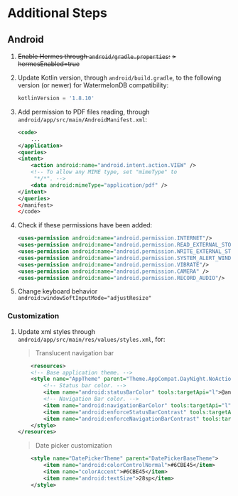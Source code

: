 #  Additional Steps

## Android
1. ~~Enable Hermes through `android/gradle.properties`:~~
~~> hermesEnabled=true~~

2. Update Kotlin version, through `android/build.gradle`, to the following version (or newer) for WatermelonDB compatibility:

    ```gradle
    kotlinVersion = '1.8.10'
    ```

3. Add permission to PDF files reading, through `android/app/src/main/AndroidManifest.xml`:
    ```xml
    <code>
        ...
    </application>
    <queries>
    <intent>
        <action android:name="android.intent.action.VIEW" />
        <!-- To allow any MIME type, set "mimeType" to
         "*/*". -->
        <data android:mimeType="application/pdf" />
    </intent>
    </queries>
    </manifest>
    </code>
    ```

4. Check if these permissions have been added:

    ```xml
    <uses-permission android:name="android.permission.INTERNET"/>
    <uses-permission android:name="android.permission.READ_EXTERNAL_STORAGE"/>
    <uses-permission android:name="android.permission.WRITE_EXTERNAL_STORAGE"/>
    <uses-permission android:name="android.permission.SYSTEM_ALERT_WINDOW"/>
    <uses-permission android:name="android.permission.VIBRATE"/>
    <uses-permission android:name="android.permission.CAMERA" />
    <uses-permission android:name="android.permission.RECORD_AUDIO"/>
    ```

5. Change keyboard behavior
    `android:windowSoftInputMode="adjustResize"`

### Customization

1. Update xml styles through `android/app/src/main/res/values/styles.xml`, for:

    > Translucent navigation bar
    ```xml
        <resources>
        <!-- Base application theme. -->
        <style name="AppTheme" parent="Theme.AppCompat.DayNight.NoActionBar">
            <!-- Status bar color. -->
            <item name="android:statusBarColor" tools:targetApi="l">@android:color/transparent</item>
            <!-- Navigation Bar color. -->
            <item name="android:navigationBarColor" tools:targetApi="l">@android:color/transparent</item>
            <item name="android:enforceStatusBarContrast" tools:targetApi="q">false</item>
            <item name="android:enforceNavigationBarContrast" tools:targetApi="q">false</item>
        </style>
    </resources>
    ```

    > Date picker customization
    ```xml
        <style name="DatePickerTheme" parent="DatePickerBaseTheme">
            <item name="android:colorControlNormal">#6CBE45</item>
            <item name="colorAccent">#6CBE45</item>
            <item name="android:textSize">28sp</item>
        </style>
    ```